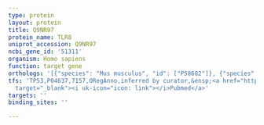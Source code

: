 ```yaml
---
type: protein
layout: protein
title: Q9NR97
protein_name: TLR8
uniprot_accession: Q9NR97
ncbi_gene_id: '51311'
organism: Homo sapiens
function: target gene
orthologs: '[{"species": "Mus musculus", "id": ["P58682"]}, {"species": "Rattus norvegicus", "id": ["A5H300"]}]'
tfs: 'TP53,P04637,7157,ORegAnno,inferred by curator,&ensp;<a href="https://www.ncbi.nlm.nih.gov/pubmed/?term=15843459%5Buid%5D+OR+26578589%5Buid%5D"
  target="_blank"><i uk-icon="icon: link"></i>Pubmed</a>'
targets: ''
binding_sites: ''

---
```

